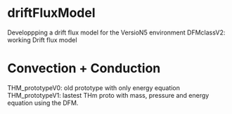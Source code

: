 # driftFluxModel
Developpping a drift flux model for the VersioN5 environment
DFMclassV2: working Drift flux model

# Convection + Conduction
THM_prototypeV0: old prototype with only energy equation
THM_prototypeV1: lastest THm proto with mass, pressure and energy equation using the DFM.
